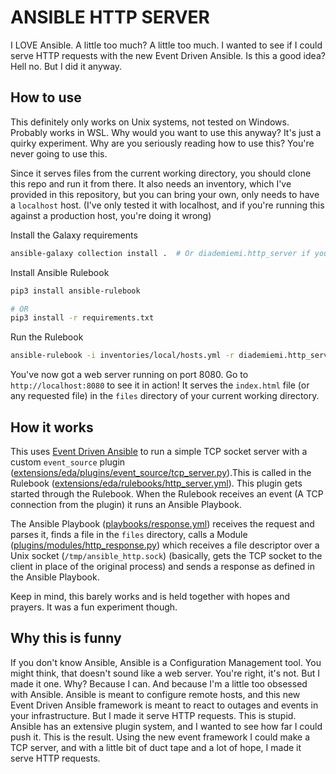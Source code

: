 # ANSIBLE HTTP SERVER
I LOVE Ansible. A little too much? A little too much.
I wanted to see if I could serve HTTP requests with the new Event Driven Ansible.
Is this a good idea? Hell no. But I did it anyway.

## How to use
This definitely only works on Unix systems, not tested on Windows. Probably works in WSL. Why would you want to use this anyway? It's just a quirky experiment. Why are you seriously reading how to use this? You're never going to use this.

Since it serves files from the current working directory, you should clone this repo and run it from there.
It also needs an inventory, which I've provided in this repository, but you can bring your own, only needs to have a `localhost` host. (I've only tested it with localhost, and if you're running this against a production host, you're doing it wrong)

Install the Galaxy requirements
```bash
ansible-galaxy collection install .  # Or diademiemi.http_server if you're not in the repo
```

Install Ansible Rulebook
```bash
pip3 install ansible-rulebook

# OR
pip3 install -r requirements.txt
```

Run the Rulebook
```bash
ansible-rulebook -i inventories/local/hosts.yml -r diademiemi.http_server.http_server
```

You've now got a web server running on port 8080. Go to `http://localhost:8080` to see it in action! It serves the `index.html` file (or any requested file) in the `files` directory of your current working directory.

## How it works

This uses [Event Driven Ansible](https://www.ansible.com/blog/getting-started-with-event-driven-ansible/) to run a simple TCP socket server with a custom `event_source` plugin ([extensions/eda/plugins/event_source/tcp_server.py](extensions/eda/plugins/event_source/tcp_server.py)).This is called in the Rulebook ([extensions/eda/rulebooks/http_server.yml](extensions/eda/rulebooks/http_server.yml)). This plugin gets started through the Rulebook. When the Rulebook receives an event (A TCP connection from the plugin) it runs an Ansible Playbook.

The Ansible Playbook ([playbooks/response.yml](playbooks/response.yml)) receives the request and parses it, finds a file in the `files` directory, calls a Module ([plugins/modules/http_response.py](plugins/modules/http_response.py)) which receives a file descriptor over a Unix socket (`/tmp/ansible_http.sock`) (basically, gets the TCP socket to the client in place of the original process) and sends a response as defined in the Ansible Playbook.

Keep in mind, this barely works and is held together with hopes and prayers. It was a fun experiment though.

## Why this is funny
If you don't know Ansible, Ansible is a Configuration Management tool. You might think, that doesn't sound like a web server. You're right, it's not. But I made it one. Why? Because I can. And because I'm a little too obsessed with Ansible. Ansible is meant to configure remote hosts, and this new Event Driven Ansible framework is meant to react to outages and events in your infrastructure. But I made it serve HTTP requests. This is stupid.
Ansible has an extensive plugin system, and I wanted to see how far I could push it. This is the result. Using the new event framework I could make a TCP server, and with a little bit of duct tape and a lot of hope, I made it serve HTTP requests.